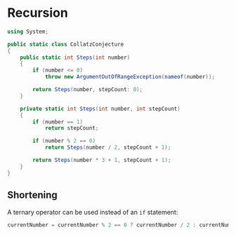 # Recursion

```csharp
using System;

public static class CollatzConjecture
{
    public static int Steps(int number)
    {
        if (number <= 0)
            throw new ArgumentOutOfRangeException(nameof(number));

        return Steps(number, stepCount: 0);
    }

    private static int Steps(int number, int stepCount)
    {
        if (number == 1)
            return stepCount;

        if (number % 2 == 0)
            return Steps(number / 2, stepCount + 1);

        return Steps(number * 3 + 1, stepCount + 1);
    }
}
```

## Shortening

A ternary operator can be used instead of an `if` statement:

```csharp
currentNumber = currentNumber % 2 == 0 ? currentNumber / 2 : currentNumber * 3 + 1;
```
